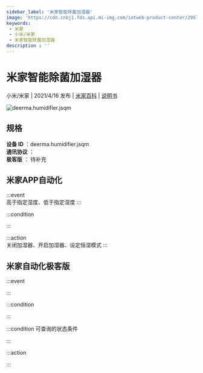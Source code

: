 ```yaml
---
sidebar_label: '米家智能除菌加湿器'
image: 'https://cdn.cnbj1.fds.api.mi-img.com/iotweb-product-center/29574dd5fa0fb35f4f2865647b315ea5_2991-1.png?GalaxyAccessKeyId=AKVGLQWBOVIRQ3XLEW&Expires=9223372036854775807&Signature=zSm9I1s/4fX1X6SltCMo10y7t0c='
keywords: 
 - 米家
 - 小米/米家
 - 米家智能除菌加湿器
description : ''
---
```

# 米家智能除菌加湿器

小米/米家 | 2021/4/16 发布 | [米家百科](https://home.mi.com/webapp/content/baike/product/index.html?model=deerma.humidifier.jsqm) | [说明书](https://home.mi.com/views/introduction.html?model=deerma.humidifier.jsqm&region=cn)

![deerma.humidifier.jsqm](https://cdn.cnbj1.fds.api.mi-img.com/iotweb-product-center/29574dd5fa0fb35f4f2865647b315ea5_2991-1.png?GalaxyAccessKeyId=AKVGLQWBOVIRQ3XLEW&Expires=9223372036854775807&Signature=zSm9I1s/4fX1X6SltCMo10y7t0c=)

## 规格  
> 
**设备 ID** ：deerma.humidifier.jsqm  
**通讯协议** ：  
**极客版**  ： 待补充 


## 米家APP自动化  

:::event  
高于指定湿度、低于指定湿度
:::

:::condition  

:::

:::action   
关闭加湿器、开启加湿器、设定恒湿模式
:::

## 米家自动化极客版  

:::event  

:::

:::condition  

:::

:::condition 可查询的状态条件  

:::

:::action  

:::

        
